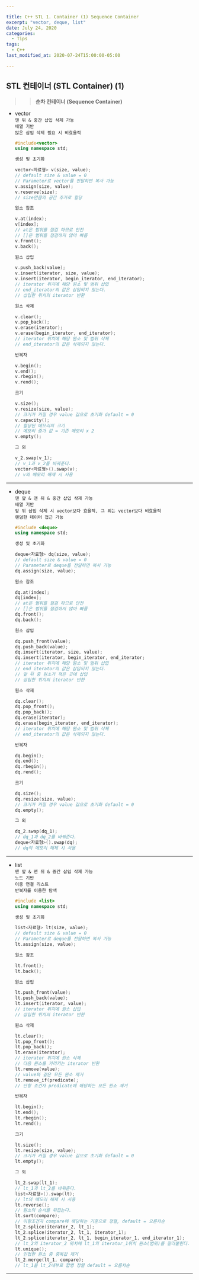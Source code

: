 ```yaml
---

title: C++ STL 1. Container (1) Sequence Container
excerpt: "vector, deque, list"
date: July 24, 2020
categories:
  - Tips
tags:
  - C++
last_modified_at: 2020-07-24T15:00:00-05:00

---
```


STL 컨테이너 (STL Container) (1)
---

>> **순차 컨테이너 (Sequence Container)**

+ vector  
  `맨 뒤 & 중간 삽입 삭제 가능`  
  `배열 기반`  
  `많은 삽입 삭제 필요 시 비효율적`

  ```c++
  #include<vector>
  using namespace std;
  ```

  ```c++
  생성 및 초기화

  vector<자료형> v(size, value);
  // default size & value = 0
  // Parameter로 vector를 전달하면 복사 가능
  v.assign(size, value);
  v.reserve(size);
  // size만큼의 공간 추가로 할당
  ```

  ```c++
  원소 참조

  v.at(index);
  v[index];
  // at은 범위를 점검 하므로 안전
  // []은 범위를 점검하지 않아 빠름
  v.front();
  v.back();
  ```

  ```c++
  원소 삽입

  v.push_back(value);
  v.insert(iterator, size, value);
  v.insert(iterator, begin_iterator, end_iterator);
  // iterator 위치에 해당 원소 및 범위 삽입
  // end_iterator의 값은 삽입되지 않는다.
  // 삽입한 위치의 iterator 반환
  ```

  ```c++
  원소 삭제

  v.clear();
  v.pop_back();
  v.erase(iterator);
  v.erase(begin_iterator, end_iterator);
  // iterator 위치에 해당 원소 및 범위 삭제
  // end_iterator의 값은 삭제되지 않는다.
  ```

  ```c++
  반복자

  v.begin();
  v.end();
  v.rbegin();
  v.rend();
  ```

  ```c++
  크기

  v.size();
  v.resize(size, value);
  // 크기가 커질 경우 value 값으로 초기화 default = 0
  v.capacity();
  // 할당된 메모리의 크기
  // 메모리 증가 값 = 기존 메모리 x 2
  v.empty();
  ```

  ```c++
  그 외

  v_2.swap(v_1);
  // v_1과 v_2를 바꿔준다.
  vector<자료형>().swap(v);
  // v의 메모리 해제 시 사용
  ```

---

+ deque  
`맨 앞 & 맨 뒤 & 중간 삽입 삭제 가능`  
`배열 기반`  
`앞 뒤 삽입 삭제 시 vector보다 효율적, 그 외는 vector보다 비효율적`  
`랜덤한 데이터 접근 가능`

  ```c++
  #include <deque>
  using namespace std;
  ```

   ```c++
  생성 및 초기화

  deque<자료형> dq(size, value);
  // default size & value = 0
  // Parameter로 deque를 전달하면 복사 가능
  dq.assign(size, value);
  ```

  ```c++
  원소 참조

  dq.at(index);
  dq[index];
  // at은 범위를 점검 하므로 안전
  // []은 범위를 점검하지 않아 빠름
  dq.front();
  dq.back();
  ```

  ```c++
  원소 삽입

  dq.push_front(value);
  dq.push_back(value);
  dq.insert(iterator, size, value);
  dq.insert(iterator, begin_iterator, end_iterator;
  // iterator 위치에 해당 원소 및 범위 삽입
  // end_iterator의 값은 삽입되지 않는다.
  // 앞 뒤 중 원소가 적은 곳에 삽입
  // 삽입한 위치의 iterator 반환
  ```

  ```c++
  원소 삭제

  dq.clear();
  dq.pop_front();
  dq.pop_back();
  dq.erase(iterator);
  dq.erase(begin_iterator, end_iterator);
  // iterator 위치에 해당 원소 및 범위 삭제
  // end_iterator의 값은 삭제되지 않는다.
  ```

  ```c++
  반복자

  dq.begin();
  dq.end();
  dq.rbegin();
  dq.rend();
  ```

  ```c++
  크기

  dq.size();
  dq.resize(size, value);
  // 크기가 커질 경우 value 값으로 초기화 default = 0
  dq.empty();
  ```

  ```c++
  그 외

  dq_2.swap(dq_1);
  // dq_1과 dq_2를 바꿔준다.
  deque<자료형>().swap(dq);
  // dq의 메모리 해제 시 사용
  ```

---

+ list  
`맨 앞 & 맨 뒤 & 중간 삽입 삭제 가능`  
`노드 기반`  
`이중 연결 리스트`  
`반복자를 이용한 탐색`

  ```c++
  #include <list>
  using namespace std;
  ```

  ```c++
  생성 및 초기화

  list<자료형> lt(size, value);
  // default size & value = 0
  // Parameter로 deque를 전달하면 복사 가능
  lt.assign(size, value);
  ```

  ```c++
  원소 참조

  lt.front();
  lt.back();
  ```

  ```c++
  원소 삽입

  lt.push_front(value);
  lt.push_back(value);
  lt.insert(iterator, value);
  // iterator 위치에 원소 삽입
  // 삽입한 위치의 iterator 반환
  ```

  ```c++
  원소 삭제

  lt.clear();
  lt.pop_front();
  lt.pop_back();
  lt.erase(iterator);
  // iterator 위치에 원소 삭제
  // 다음 원소를 가리키는 iterator 반환
  lt.remove(value);
  // value와 같은 모든 원소 제거
  lt.remove_if(predicate);
  // 단항 조건자 predicate에 해당하는 모든 원소 제거
  ```

  ```c++
  반복자

  lt.begin();
  lt.end();
  lt.rbegin();
  lt.rend();
  ```

  ```c++
  크기

  lt.size();
  lt.resize(size, value);
  // 크기가 커질 경우 value 값으로 초기화 default = 0
  lt.empty();
  ```

  ```c++
  그 외

  lt_2.swap(lt_1);
  // lt_1과 lt_2를 바꿔준다.
  list<자료형>().swap(lt);
  // lt의 메모리 해제 시 사용
  lt.reverse();
  // 원소의 순서를 뒤집는다.
  lt.sort(compare);
  // 이항조건자 compare에 해당하는 기준으로 정렬, default = 오른차순
  lt_2.splice(iterator_2, lt_1);
  lt_2.splice(iterator_2, lt_1, iterator_1);
  lt_2.splice(iterator_2, lt_1, begin_iterator_1, end_iterator_1);
  // lt_2의 iterator_2 위치에 lt_1의 iterator_1위치 원소(범위)를 잘라붙힌다.
  lt.unique();
  // 인접한 원소 중 중복값 제거
  lt_2.merge(lt_1, compare);
  // lt_1을 lt_2내부로 합병 정렬 default = 오름차순
  ```

---
